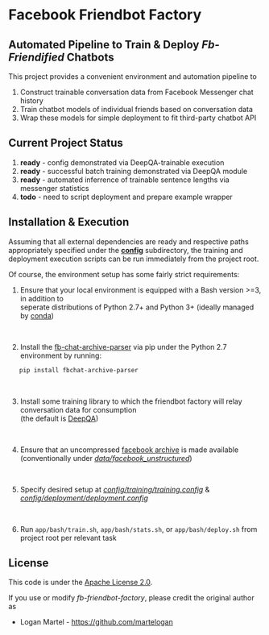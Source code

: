 # Facebook Friendbot Factory

## Automated Pipeline to Train & Deploy _Fb-Friendified_ Chatbots

This project provides a convenient environment and automation pipeline
to 
1. Construct trainable conversation data from Facebook Messenger chat history
2. Train chatbot models of  individual friends based on conversation data
3. Wrap these models for simple deployment to fit third-party chatbot API

## Current Project Status

1. **ready** - config demonstrated via DeepQA-trainable execution
2. **ready** - successful batch training demonstrated via DeepQA module
3. **ready** - automated inferrence of trainable sentence lengths via messenger statistics
4. **todo** - need to script deployment and prepare example wrapper

## Installation & Execution

Assuming that all external dependencies are ready and respective paths 
appropriately specified under the **[config](config)** subdirectory, the training
and deployment execution scripts can be run immediately from the project root.

Of course, the environment setup has some fairly strict requirements: 

1. Ensure that your local environment is equipped with a Bash version >=3, in addition to <br>
seperate distributions of Python 2.7+ and Python 3+ (ideally managed by [conda](https://docs.continuum.io/anaconda/))
<br>

2. Install the [fb-chat-archive-parser](https://github.com/ownaginatious/fbchat-archive-parser) via pip under the Python 2.7 environment by running:
```bash
   pip install fbchat-archive-parser
```
<br>

3. Install some training library to which the friendbot factory will relay conversation data for consumption 
<br> (the default is [DeepQA](https://github.com/Conchylicultor/DeepQA))
<br>

4. Ensure that an uncompressed 
[facebook archive](https://www.facebook.com/help/212802592074644?helpref=uf_permalink)
is made available <br> (conventionally under _[data/facebook_unstructured](data/facebook_unstructured)_)
<br>

5. Specify desired setup at _[config/training/training.config](config/training)_ & _[config/deployment/deployment.config](config/deployment)_
<br>

6. Run `app/bash/train.sh`, `app/bash/stats.sh`, or `app/bash/deploy.sh` from project root per relevant task


License
-------

This code is under the [Apache License 2.0](https://www.apache.org/licenses/LICENSE-2.0).

If you use or modify _fb-friendbot-factory_, please credit the original author as

* Logan Martel - https://github.com/martelogan
